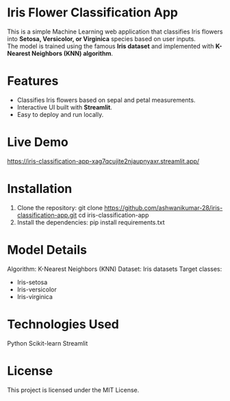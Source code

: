 #  Iris Flower Classification App
This is a simple Machine Learning web application that classifies Iris flowers into **Setosa, Versicolor, or Virginica** species based on user inputs.  
The model is trained using the famous **Iris dataset** and implemented with **K-Nearest Neighbors (KNN) algorithm**.

# Features
- Classifies Iris flowers based on sepal and petal measurements.
- Interactive UI built with **Streamlit**.
- Easy to deploy and run locally.

# Live Demo
https://iris-classification-app-xag7qcujite2njaupnyaxr.streamlit.app/

# Installation
1. Clone the repository:
   git clone https://github.com/ashwanikumar-28/iris-classification-app.git
   cd iris-classification-app
2. Install the dependencies:
    pip install requirements.txt

# Model Details
Algorithm: K-Nearest Neighbors (KNN)
Dataset: Iris datasets
Target classes:
- Iris-setosa
- Iris-versicolor
- Iris-virginica

# Technologies Used
Python
Scikit-learn
Streamlit

# License
This project is licensed under the MIT License.
